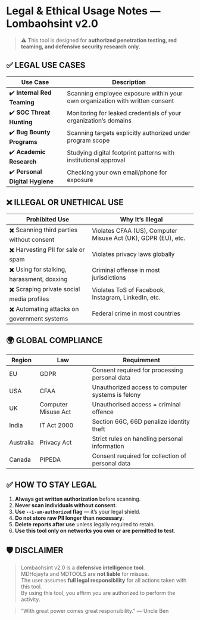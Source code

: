 # Legal & Ethical Usage Notes — Lombaohsint v2.0

> ⚠️ This tool is designed for **authorized penetration testing, red teaming, and defensive security research only**.

## ✅ LEGAL USE CASES

| Use Case | Description |
|---------|-------------|
| ✔️ **Internal Red Teaming** | Scanning employee exposure within your own organization with written consent |
| ✔️ **SOC Threat Hunting** | Monitoring for leaked credentials of your organization’s domains |
| ✔️ **Bug Bounty Programs** | Scanning targets explicitly authorized under program scope |
| ✔️ **Academic Research** | Studying digital footprint patterns with institutional approval |
| ✔️ **Personal Digital Hygiene** | Checking your own email/phone for exposure |

## ❌ ILLEGAL OR UNETHICAL USE

| Prohibited Use | Why It’s Illegal |
|----------------|------------------|
| ✖️ Scanning third parties without consent | Violates CFAA (US), Computer Misuse Act (UK), GDPR (EU), etc. |
| ✖️ Harvesting PII for sale or spam | Violates privacy laws globally |
| ✖️ Using for stalking, harassment, doxxing | Criminal offense in most jurisdictions |
| ✖️ Scraping private social media profiles | Violates ToS of Facebook, Instagram, LinkedIn, etc. |
| ✖️ Automating attacks on government systems | Federal crime in most countries |

## 🌍 GLOBAL COMPLIANCE

| Region | Law | Requirement |
|--------|-----|-------------|
| EU | GDPR | Consent required for processing personal data |
| USA | CFAA | Unauthorized access to computer systems is felony |
| UK | Computer Misuse Act | Unauthorised access = criminal offence |
| India | IT Act 2000 | Section 66C, 66D penalize identity theft |
| Australia | Privacy Act | Strict rules on handling personal information |
| Canada | PIPEDA | Consent required for collection of personal data |

## ✅ HOW TO STAY LEGAL

1. **Always get written authorization** before scanning.
2. **Never scan individuals without consent**.
3. **Use `--i-am-authorized` flag** — it’s your legal shield.
4. **Do not store raw PII longer than necessary**.
5. **Delete reports after use** unless legally required to retain.
6. **Use this tool only on networks you own or are permitted to test**.

## 🛡️ DISCLAIMER

> Lombaohsint v2.0 is a **defensive intelligence tool**.  
> MDHojayfa and MDTOOLS are **not liable** for misuse.  
> The user assumes **full legal responsibility** for all actions taken with this tool.  
> By using this tool, you affirm you are authorized to perform the activity.

> “With great power comes great responsibility.” — Uncle Ben
